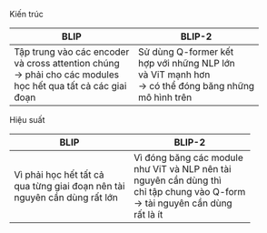 Kiến trúc 

| BLIP                                                                                                                     | BLIP-2                                                                                                             |
| ------------------------------------------------------------------------------------------------------------------------ | ------------------------------------------------------------------------------------------------------------------ |
| Tập trung vào các encoder<br>và cross attention chúng<br>-> phải cho các modules <br>học hết qua tất cả các giai<br>đoạn | Sử dùng Q-former kết<br>hợp với những NLP lớn<br>và ViT mạnh hơn <br>-> có thể đóng băng những<br>mô hình trên<br> |
Hiệu suất

| BLIP                                                                             | BLIP-2                                                                                                                                        |
| -------------------------------------------------------------------------------- | --------------------------------------------------------------------------------------------------------------------------------------------- |
| Vì phải học hết tất cả <br>qua từng giai đoạn nên tài<br>nguyên cần dùng rất lớn | Vì đóng băng các module<br>như ViT và NLP nên tài<br>nguyên cần dùng thì <br>chỉ tập chung vào Q-form<br>-> tài nguyên cần dùng <br>rất là ít |
